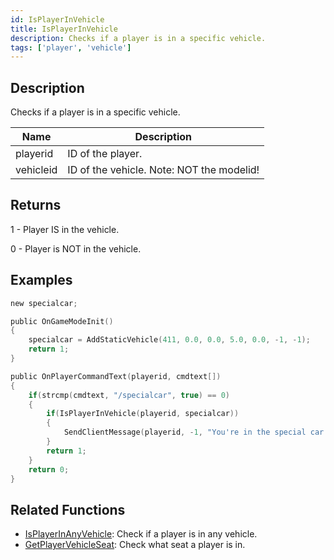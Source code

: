 ```yaml
---
id: IsPlayerInVehicle
title: IsPlayerInVehicle
description: Checks if a player is in a specific vehicle.
tags: ['player', 'vehicle']
---
```


## Description

Checks if a player is in a specific vehicle.


| Name | Description |
|------|-------------|
|playerid | ID of the player.|
|vehicleid | ID of the vehicle. Note: NOT the modelid!|


## Returns

 1 - Player IS in the vehicle.

 0 - Player is NOT in the vehicle.



## Examples


```c
new specialcar;

public OnGameModeInit()
{
    specialcar = AddStaticVehicle(411, 0.0, 0.0, 5.0, 0.0, -1, -1);
    return 1;
}

public OnPlayerCommandText(playerid, cmdtext[])
{
    if(strcmp(cmdtext, "/specialcar", true) == 0)
    {
        if(IsPlayerInVehicle(playerid, specialcar))
        {
            SendClientMessage(playerid, -1, "You're in the special car!");
        }
        return 1;
    }
    return 0;
}
```


## Related Functions


-  [IsPlayerInAnyVehicle](../../scripting/functions/IsPlayerInAnyVehicle.md): Check if a player is in any vehicle.
-  [GetPlayerVehicleSeat](../../scripting/functions/GetPlayerVehicleSeat.md): Check what seat a player is in.